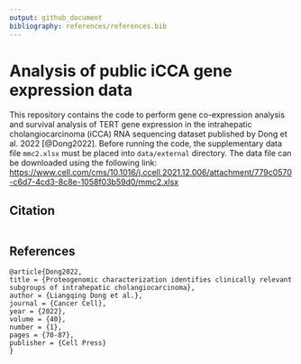 ```yaml
---
output: github_document
bibliography: references/references.bib
---
```


# Analysis of public iCCA gene expression data
This repository contains the code to perform gene co-expression analysis and survival analysis of TERT gene expression in the intrahepatic cholangiocarcinoma (iCCA) RNA sequencing dataset published by Dong et al. 2022 [@Dong2022]. 
Before running the code, the supplementary data file `mmc2.xlsx` must be placed into `data/external` directory. The data file can be downloaded using the following link: https://www.cell.com/cms/10.1016/j.ccell.2021.12.006/attachment/779c0570-c6d7-4cd3-8c8e-1058f03b59d0/mmc2.xlsx

## Citation
```

```

## References
```
@article{Dong2022,
title = {Proteogenomic characterization identifies clinically relevant subgroups of intrahepatic cholangiocarcinoma},
author = {Liangqing Dong et al.},
journal = {Cancer Cell},
year = {2022},
volume = {40},
number = {1},
pages = {70-87},
publisher = {Cell Press}
}
```